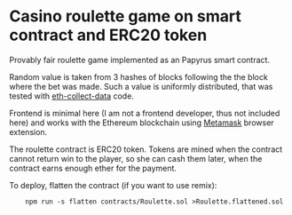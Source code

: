 Casino roulette game on smart contract and ERC20 token
======================================================

Provably fair roulette game implemented as an Papyrus smart contract.

Random value is taken from 3 hashes of blocks following the the block where
the bet was made. Such a value is uniformly distributed, that was tested with
[eth-collect-data](https://github.com/denisglotov/exp/tree/master/eth-collect-data)
code.

Frontend is minimal here (I am not a frontend developer, thus not included
here) and works with the Ethereum blockchain using [Metamask][] browser
extension.

The roulette contract is ERC20 token. Tokens are mined when the contract
cannot return win to the player, so she can cash them later, when the contract
earns enough ether for the payment.

To deploy, flatten the contract (if you want to use remix):

        npm run -s flatten contracts/Roulette.sol >Roulette.flattened.sol

[Metamask]: https://metamask.io
